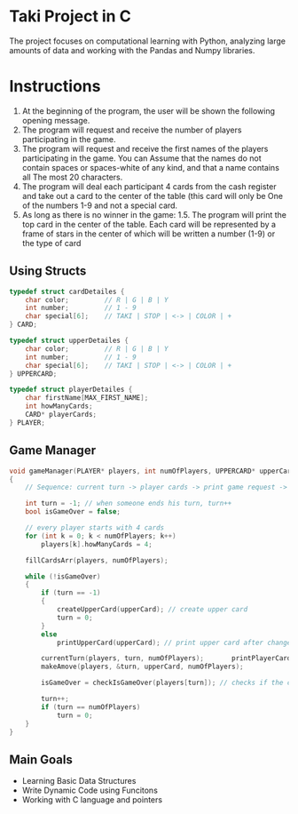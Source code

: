 # Taki Project in C

The project focuses on computational learning with Python, analyzing large amounts of data and working with the Pandas and Numpy libraries. 
# Instructions

1. At the beginning of the program, the user will be shown the following opening message.
2. The program will request and receive the number of players participating in the game.
3. The program will request and receive the first names of the players participating in the game. You can
Assume that the names do not contain spaces or spaces-white of any kind, and that a name contains all
The most 20 characters.
4. The program will deal each participant 4 cards from the cash register and take out a card to the center of the table (this card will only be
One of the numbers 1-9 and not a special card.
5. As long as there is no winner in the game:
1.5. The program will print the top card in the center of the table.
Each card will be represented by a frame of stars in the center of which will be written a number (1-9) or the type of card



## Using Structs 

```c
typedef struct cardDetailes {
	char color;			// R | G | B | Y
	int number;			// 1 - 9
	char special[6];	// TAKI | STOP | <-> | COLOR | +
} CARD;

typedef struct upperDetailes {
	char color;			// R | G | B | Y
	int number;			// 1 - 9
	char special[6];	// TAKI | STOP | <-> | COLOR | +
} UPPERCARD;

typedef struct playerDetailes {
	char firstName[MAX_FIRST_NAME];
	int howManyCards;
	CARD* playerCards;
} PLAYER;

```
## Game Manager

```c
void gameManager(PLAYER* players, int numOfPlayers, UPPERCARD* upperCard)
{
	// Sequence: current turn -> player cards -> print game request -> current turn -> upper card -> player cards ...

	int turn = -1; // when someone ends his turn, turn++
	bool isGameOver = false;

	// every player starts with 4 cards
	for (int k = 0; k < numOfPlayers; k++)
		players[k].howManyCards = 4;

	fillCardsArr(players, numOfPlayers);

	while (!isGameOver)
	{
		if (turn == -1)
		{
			createUpperCard(upperCard); // create upper card 
			turn = 0;
		}
		else
			printUpperCard(upperCard); // print upper card after change 

		currentTurn(players, turn, numOfPlayers);		printPlayerCards(players, turn, players[turn].howManyCards);
		makeAmove(players, &turn, upperCard, numOfPlayers);

		isGameOver = checkIsGameOver(players[turn]); // checks if the current player has no cards left

		turn++;
		if (turn == numOfPlayers)
			turn = 0;
	}
}
```


## Main Goals

- Learning Basic Data Structures
- Write Dynamic Code using Funcitons
- Working with C language and pointers
